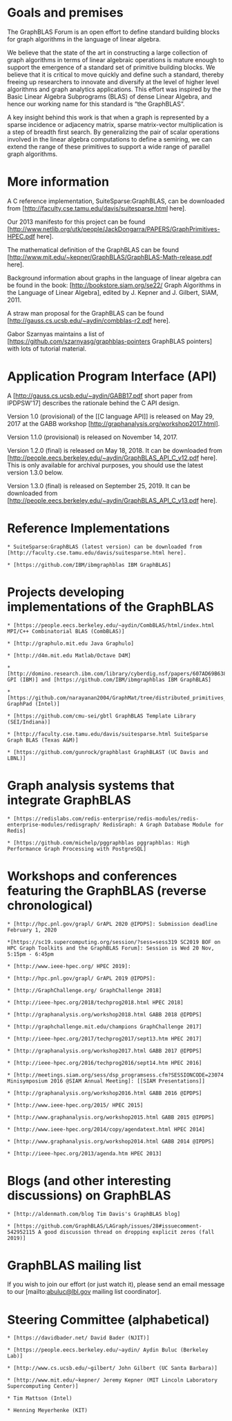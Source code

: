 # Goals and premises

The GraphBLAS Forum is an open effort to define standard building
blocks for graph algorithms in the language of linear algebra.

We believe that the state of the art in constructing a large
collection of graph algorithms in terms of linear algebraic operations
is mature enough to support the emergence of a standard set of
primitive building blocks.  We believe that it is critical to move
quickly and define such a standard, thereby freeing up researchers to
innovate and diversify at the level of higher level algorithms and
graph analytics applications.  This effort was inspired by the Basic
Linear Algebra Subprograms (BLAS) of dense Linear Algebra, and hence
our working name for this standard is “the GraphBLAS”.

A key insight behind this work is that when a graph is represented by
a sparse incidence or adjacency matrix, sparse matrix-vector
multiplication is a step of breadth first search.  By generalizing the
pair of scalar operations involved in the linear algebra computations
to define a semiring, we can extend the range of these primitives to
support a wide range of parallel graph algorithms.

# More information

A C reference implementation, SuiteSparse:GraphBLAS, can be downloaded
from [http://faculty.cse.tamu.edu/davis/suitesparse.html here].

Our 2013 manifesto for this project can be found
[http://www.netlib.org/utk/people/JackDongarra/PAPERS/GraphPrimitives-HPEC.pdf
here].

The mathematical definition of the GraphBLAS can be found
[http://www.mit.edu/~kepner/GraphBLAS/GraphBLAS-Math-release.pdf
here].

Background information about graphs in the language of linear algebra
can be found in the book: [http://bookstore.siam.org/se22/ Graph
Algorithms in the Language of Linear Algebra], edited by J. Kepner and
J. Gilbert, SIAM, 2011.

A straw man proposal for the GraphBLAS can be found
[http://gauss.cs.ucsb.edu/~aydin/combblas-r2.pdf here].

Gabor Szarnyas maintains a list of
[https://github.com/szarnyasg/graphblas-pointers GraphBLAS pointers]
with lots of tutorial material.


# Application Program Interface (API)

A [http://gauss.cs.ucsb.edu/~aydin/GABB17.pdf short paper from
IPDPSW'17] describes the rationale behind the C API design.

Version 1.0 (provisional) of the [[C language API]] is released on May
29, 2017 at the GABB workshop
[http://graphanalysis.org/workshop2017.html].

Version 1.1.0 (provisional) is released on November 14, 2017.  

Version 1.2.0 (final) is released on May 18, 2018. It can be
downloaded from
[http://people.eecs.berkeley.edu/~aydin/GraphBLAS_API_C_v12.pdf
here]. This is only available for archival purposes, you should use
the latest version 1.3.0 below.

Version 1.3.0 (final) is released on September 25, 2019. It can be
downloaded from
[http://people.eecs.berkeley.edu/~aydin/GraphBLAS_API_C_v13.pdf here].


# Reference Implementations

	* SuiteSparse:GraphBLAS (latest version) can be downloaded from [http://faculty.cse.tamu.edu/davis/suitesparse.html here].

	* [https://github.com/IBM/ibmgraphblas IBM GraphBLAS]


# Projects developing implementations of the GraphBLAS

	* [https://people.eecs.berkeley.edu/~aydin/CombBLAS/html/index.html MPI/C++ Combinatorial BLAS (CombBLAS)]

	* [http://graphulo.mit.edu Java Graphulo]

	* [http://d4m.mit.edu Matlab/Octave D4M]

	* [http://domino.research.ibm.com/library/cyberdig.nsf/papers/607AD69B638C3BEF85257DA10061EC97/$File/rc25508.pdf GPI (IBM)] and [https://github.com/IBM/ibmgraphblas IBM GraphBLAS]

	* [https://github.com/narayanan2004/GraphMat/tree/distributed_primitives_integration GraphPad (Intel)]

	* [https://github.com/cmu-sei/gbtl GraphBLAS Template Library (SEI/Indiana)]

	* [http://faculty.cse.tamu.edu/davis/suitesparse.html SuiteSparse Graph BLAS (Texas A&M)]

	* [https://github.com/gunrock/graphblast GraphBLAST (UC Davis and LBNL)]


# Graph analysis systems that integrate GraphBLAS

	* [https://redislabs.com/redis-enterprise/redis-modules/redis-enterprise-modules/redisgraph/ RedisGraph: A Graph Database Module for Redis]

	* [https://github.com/michelp/pggraphblas pggraphblas: High Performance Graph Processing with PostgreSQL]


# Workshops and conferences featuring the GraphBLAS (reverse chronological)

	* [http://hpc.pnl.gov/grapl/ GrAPL 2020 @IPDPS]: Submission deadline February 1, 2020

	*[https://sc19.supercomputing.org/session/?sess=sess319 SC2019 BOF on HPC Graph Toolkits and the GraphBLAS Forum]: Session is Wed 20 Nov, 5:15pm - 6:45pm

	* [http://www.ieee-hpec.org/ HPEC 2019]: 

	* [http://hpc.pnl.gov/grapl/ GrAPL 2019 @IPDPS]:

	* [http://GraphChallenge.org/ GraphChallenge 2018]

	* [http://ieee-hpec.org/2018/techprog2018.html HPEC 2018]

	* [http://graphanalysis.org/workshop2018.html GABB 2018 @IPDPS]

	* [http://graphchallenge.mit.edu/champions GraphChallenge 2017]

	* [http://ieee-hpec.org/2017/techprog2017/sept13.htm HPEC 2017]

	* [http://graphanalysis.org/workshop2017.html GABB 2017 @IPDPS]

	* [http://ieee-hpec.org/2016/techprog2016/sept14.htm HPEC 2016]

	* [http://meetings.siam.org/sess/dsp_programsess.cfm?SESSIONCODE=23074 Minisymposium 2016 @SIAM Annual Meeting]: [[SIAM Presentations]]

	* [http://graphanalysis.org/workshop2016.html GABB 2016 @IPDPS]

	* [http://www.ieee-hpec.org/2015/ HPEC 2015]

	* [http://www.graphanalysis.org/workshop2015.html GABB 2015 @IPDPS]

	* [http://www.ieee-hpec.org/2014/copy/agendatext.html HPEC 2014]

	* [http://www.graphanalysis.org/workshop2014.html GABB 2014 @IPDPS]

	* [http://ieee-hpec.org/2013/agenda.htm HPEC 2013]


# Blogs (and other interesting discussions) on GraphBLAS

	* [http://aldenmath.com/blog Tim Davis's GraphBLAS blog]
	
	* [https://github.com/GraphBLAS/LAGraph/issues/28#issuecomment-542952115 A good discussion thread on dropping explicit zeros (fall 2019)]


# GraphBLAS mailing list

If you wish to join our effort (or just watch it), please send an
email message to our [mailto:abuluc@lbl.gov mailing list coordinator].


# Steering Committee (alphabetical)

	* [https://davidbader.net/ David Bader (NJIT)]

	* [https://people.eecs.berkeley.edu/~aydin/ Aydin Buluc (Berkeley Lab)]

	* [http://www.cs.ucsb.edu/~gilbert/ John Gilbert (UC Santa Barbara)]

	* [http://www.mit.edu/~kepner/ Jeremy Kepner (MIT Lincoln Laboratory Supercomputing Center)]

	* Tim Mattson (Intel)

	* Henning Meyerhenke (KIT)
